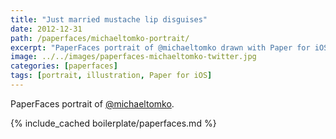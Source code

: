```yaml
---
title: "Just married mustache lip disguises"
date: 2012-12-31
path: /paperfaces/michaeltomko-portrait/
excerpt: "PaperFaces portrait of @michaeltomko drawn with Paper for iOS on an iPad."
image: ../../images/paperfaces-michaeltomko-twitter.jpg
categories: [paperfaces]
tags: [portrait, illustration, Paper for iOS]
---
```


PaperFaces portrait of [@michaeltomko](https://twitter.com/michaeltomko).

{% include_cached boilerplate/paperfaces.md %}
